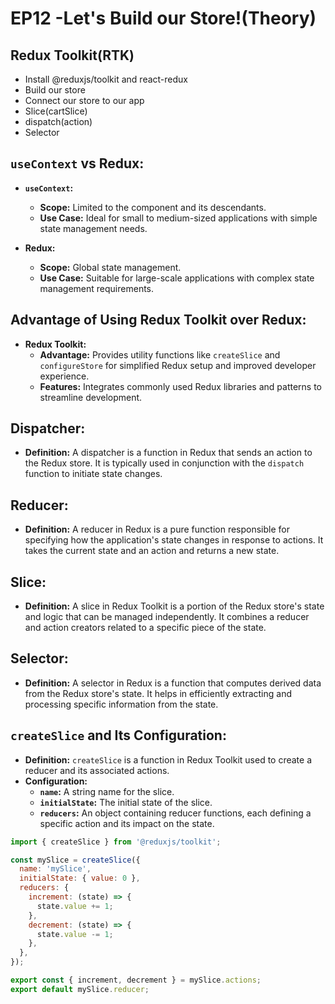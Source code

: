 # EP12 -Let's Build our Store!(Theory)

## Redux Toolkit(RTK)

- Install @reduxjs/toolkit and react-redux
- Build our store
- Connect our store to our app
- Slice(cartSlice)
- dispatch(action)
- Selector

## `useContext` vs Redux:

- **`useContext`:**

  - **Scope:** Limited to the component and its descendants.
  - **Use Case:** Ideal for small to medium-sized applications with simple state management needs.

- **Redux:**
  - **Scope:** Global state management.
  - **Use Case:** Suitable for large-scale applications with complex state management requirements.

## Advantage of Using Redux Toolkit over Redux:

- **Redux Toolkit:**
  - **Advantage:** Provides utility functions like `createSlice` and `configureStore` for simplified Redux setup and improved developer experience.
  - **Features:** Integrates commonly used Redux libraries and patterns to streamline development.

## Dispatcher:

- **Definition:** A dispatcher is a function in Redux that sends an action to the Redux store. It is typically used in conjunction with the `dispatch` function to initiate state changes.

## Reducer:

- **Definition:** A reducer in Redux is a pure function responsible for specifying how the application's state changes in response to actions. It takes the current state and an action and returns a new state.

## Slice:

- **Definition:** A slice in Redux Toolkit is a portion of the Redux store's state and logic that can be managed independently. It combines a reducer and action creators related to a specific piece of the state.

## Selector:

- **Definition:** A selector in Redux is a function that computes derived data from the Redux store's state. It helps in efficiently extracting and processing specific information from the state.

## `createSlice` and Its Configuration:

- **Definition:** `createSlice` is a function in Redux Toolkit used to create a reducer and its associated actions.
- **Configuration:**
  - **`name`:** A string name for the slice.
  - **`initialState`:** The initial state of the slice.
  - **`reducers`:** An object containing reducer functions, each defining a specific action and its impact on the state.

```js
import { createSlice } from '@reduxjs/toolkit';

const mySlice = createSlice({
  name: 'mySlice',
  initialState: { value: 0 },
  reducers: {
    increment: (state) => {
      state.value += 1;
    },
    decrement: (state) => {
      state.value -= 1;
    },
  },
});

export const { increment, decrement } = mySlice.actions;
export default mySlice.reducer;
```

